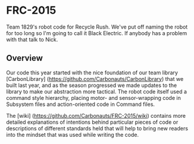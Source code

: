 # FRC-2015
Team 1829's robot code for Recycle Rush.  We've put off naming the robot for too long so I'm going to call it Black Electric.  If anybody has a problem with that talk to Nick.

## Overview
Our code this year started with the nice foundation of our team library [CarbonLibrary] (https://github.com/Carbonauts/CarbonLibrary) that we built last year, and as the season progressed we made updates to the library to make our abstraction more tactical.  The robot code itself used a command style hierarchy, placing motor- and sensor-wrapping code in Subsystem files and action-oriented code in Command files.

The [wiki] (https://github.com/Carbonauts/FRC-2015/wiki) contains more detailed explanations of intentions behind particular pieces of code or descriptions of different standards held that will help to bring new readers into the mindset that was used while writing the code.
